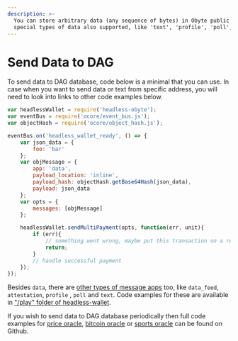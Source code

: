 ```yaml
---
description: >-
  You can store arbitrary data (any sequence of bytes) in Obyte public DAG. Some
  special types of data also supported, like 'text', 'profile', 'poll', etc.
---
```


# Send Data to DAG

To send data to DAG database, code below is a minimal that you can use. In case when you want to send data or text from specific address, you will need to look into links to other code examples below.

```javascript
var headlessWallet = require('headless-obyte');
var eventBus = require('ocore/event_bus.js');
var objectHash = require('ocore/object_hash.js');

eventBus.on('headless_wallet_ready', () => {
    var json_data = {
        foo: 'bar'
    };
    var objMessage = {
        app: 'data',
        payload_location: 'inline',
        payload_hash: objectHash.getBase64Hash(json_data),
        payload: json_data
    };
    var opts = {
        messages: [objMessage]
    };

    ​headlessWallet.sendMultiPayment(opts, function(err, unit){
        if (err){
            // something went wrong, maybe put this transaction on a retry queue
            return;
        }
        // handle successful payment
    });
});
```

Besides `data`, there are [other types of message apps](https://github.com/byteball/byteballcore/blob/master/writer.js) too, like `data_feed`, `attestation`, `profile` , `poll` and `text`. Code examples for these are available in ["/play" folder of headless-wallet](https://github.com/byteball/headless-byteball/tree/master/play).

If you wish to send data to DAG database periodically then full code examples for [price oracle](https://github.com/byteball/byteball-data-feed), [bitcoin oracle](https://github.com/byteball/btc-oracle) or [sports oracle](https://github.com/byteball/sports-oracle) can be found on Github.

